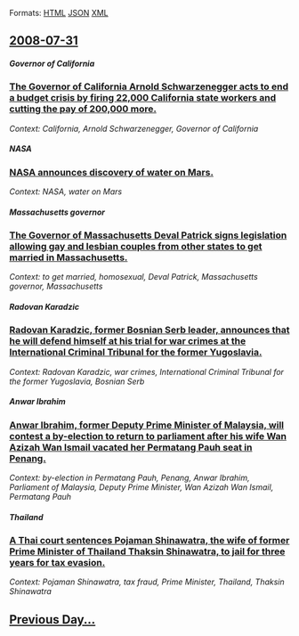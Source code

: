
Formats: [HTML](2008/07/31/index.html)  [JSON](2008/07/31/index.json)  [XML](2008/07/31/index.xml)  

## [2008-07-31](/news/2008/07/31/index.md)

##### Governor of California
### [ The Governor of California Arnold Schwarzenegger acts to end a budget crisis by firing 22,000 California state workers and cutting the pay of 200,000 more. ](/news/2008/07/31/the-governor-of-california-arnold-schwarzenegger-acts-to-end-a-budget-crisis-by-firing-22-000-california-state-workers-and-cutting-the-pay.md)
_Context: California, Arnold Schwarzenegger, Governor of California_

##### NASA
### [ NASA announces discovery of water on Mars. ](/news/2008/07/31/nasa-announces-discovery-of-water-on-mars.md)
_Context: NASA, water on Mars_

##### Massachusetts governor
### [ The Governor of Massachusetts Deval Patrick signs legislation allowing gay and lesbian couples from other states to get married in Massachusetts. ](/news/2008/07/31/the-governor-of-massachusetts-deval-patrick-signs-legislation-allowing-gay-and-lesbian-couples-from-other-states-to-get-married-in-massachu.md)
_Context: to get married, homosexual, Deval Patrick, Massachusetts governor, Massachusetts_

##### Radovan Karadzic
### [ Radovan Karadzic, former Bosnian Serb leader, announces that he will defend himself at his trial for war crimes at the International Criminal Tribunal for the former Yugoslavia. ](/news/2008/07/31/radovan-karada3-4ia-former-bosnian-serb-leader-announces-that-he-will-defend-himself-at-his-trial-for-war-crimes-at-the-international-crim.md)
_Context: Radovan Karadzic, war crimes, International Criminal Tribunal for the former Yugoslavia, Bosnian Serb_

##### Anwar Ibrahim
### [ Anwar Ibrahim, former Deputy Prime Minister of Malaysia, will contest a by-election to return to parliament after his wife Wan Azizah Wan Ismail vacated her Permatang Pauh seat in Penang. ](/news/2008/07/31/anwar-ibrahim-former-deputy-prime-minister-of-malaysia-will-contest-a-by-election-to-return-to-parliament-after-his-wife-wan-azizah-wan-i.md)
_Context: by-election in Permatang Pauh, Penang, Anwar Ibrahim, Parliament of Malaysia, Deputy Prime Minister, Wan Azizah Wan Ismail, Permatang Pauh_

##### Thailand
### [ A Thai court sentences Pojaman Shinawatra, the wife of former Prime Minister of Thailand Thaksin Shinawatra, to jail for three years for tax evasion. ](/news/2008/07/31/a-thai-court-sentences-pojaman-shinawatra-the-wife-of-former-prime-minister-of-thailand-thaksin-shinawatra-to-jail-for-three-years-for-ta.md)
_Context: Pojaman Shinawatra, tax fraud, Prime Minister, Thailand, Thaksin Shinawatra_

## [Previous Day...](/news/2008/07/30/index.md)

